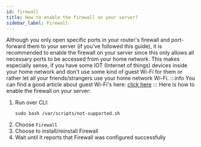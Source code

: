 ```yaml
---
id: firewall
title: How to enable the firewall on your server?
sidebar_label: Firewall
---
```

Although you only open specific ports in your router's firewall and port-forward them to your server (if you've followed this guide), it is recommended to enable the firewall on your server since this only allows all necessary ports to be accessed from your home network. This makes especially sense, if you have some IOT (Internet of things) devices inside your home network and don't use some kind of guest Wi-Fi for them or rather let all your friends/strangers use your home network Wi-Fi. 
:::info
You can find a good article about guest Wi-Fi's here: [click here](https://www.kaspersky.com/blog/guest-wifi/23843/)
:::
Here is how to enable the firewall on your server:
1. Run over CLI:
    ```shell
    sudo bash /var/scripts/not-supported.sh
    ```
1. Choose `Firewall`
1. Choose to install/reinstall Firewall
1. Wait until it reports that Firewall was configured successfully